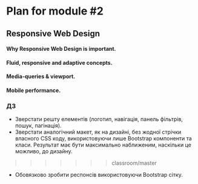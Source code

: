 # Plan for module #2

## Responsive Web Design
#### Why Responsive Web Design is important.
#### Fluid, responsive and adaptive concepts.
#### Media-queries & viewport.
#### Mobile performance.


### ДЗ
  - Зверстати решту елементів (логотип, навігація, панель фільтрів, пошук, пагінація).
  - Зверстати аналогічний макет, як на дизайні, без жодної стрічки власного CSS коду, використовуючи лише Bootstrap компоненти та класи. Результат має бути максимально наближеним, наскільки це можливо, до дизайну.
>>>>>>> classroom/master
  - Обовязково зробити респонсів використовуючи Bootstrap сітку.

